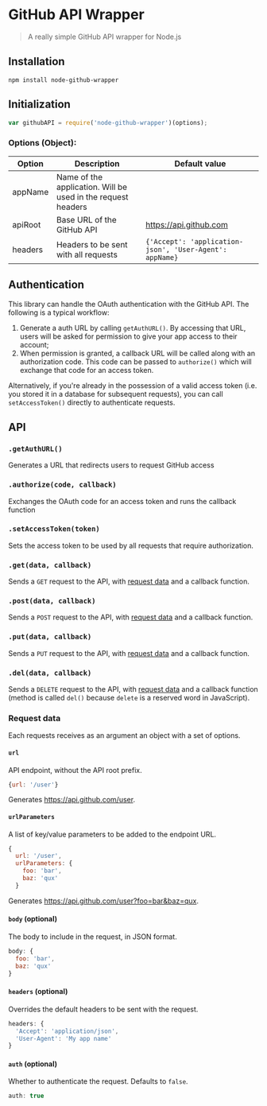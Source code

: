 # GitHub API Wrapper

> A really simple GitHub API wrapper for Node.js

## Installation

```
npm install node-github-wrapper
```

## Initialization

```javascript
var githubAPI = require('node-github-wrapper')(options);
```

### Options (Object):

| Option  | Description  | Default value |
|---|---|---|
| appName | Name of the application. Will be used in the request headers |   |
| apiRoot  | Base URL of the GitHub API | https://api.github.com  |
| headers  | Headers to be sent with all requests  | `{'Accept': 'application-json', 'User-Agent': appName}`  |

## Authentication

This library can handle the OAuth authentication with the GitHub API. The following is a typical workflow:

1. Generate a auth URL by calling `getAuthURL()`. By accessing that URL, users will be asked for permission to give your app access to their account;
2. When permission is granted, a callback URL will be called along with an authorization code. This code can be passed to `authorize()` which will exchange that code for an access token.

Alternatively, if you're already in the possession of a valid access token (i.e. you stored it in a database for subsequent requests), you can call `setAccessToken()` directly to authenticate requests.

## API

### `.getAuthURL()`

Generates a URL that redirects users to request GitHub access

### `.authorize(code, callback)`

Exchanges the OAuth code for an access token and runs the callback function

### `.setAccessToken(token)`

Sets the access token to be used by all requests that require authorization.

### `.get(data, callback)`

Sends a `GET` request to the API, with [request data](#request-data) and a callback function.

### `.post(data, callback)`

Sends a `POST` request to the API, with [request data](#request-data) and a callback function.

### `.put(data, callback)`

Sends a `PUT` request to the API, with [request data](#request-data) and a callback function.

### `.del(data, callback)`

Sends a `DELETE` request to the API, with [request data](#request-data) and a callback function (method is called `del()` because `delete` is a reserved word in JavaScript).

### Request data

Each requests receives as an argument an object with a set of options.

#### `url`

API endpoint, without the API root prefix.

```javascript
{url: '/user'}
```

Generates https://api.github.com/user.

#### `urlParameters`

A list of key/value parameters to be added to the endpoint URL.

```javascript
{
  url: '/user',
  urlParameters: {
    foo: 'bar',
    baz: 'qux'
  }
```

Generates https://api.github.com/user?foo=bar&baz=qux.

#### `body` (optional)

The body to include in the request, in JSON format.

```javascript
body: {
  foo: 'bar',
  baz: 'qux'
}
```

#### `headers` (optional)

Overrides the default headers to be sent with the request.

```javascript
headers: {
  'Accept': 'application/json',
  'User-Agent': 'My app name'
}
```

#### `auth` (optional)

Whether to authenticate the request. Defaults to `false`.

```javascript
auth: true
```
